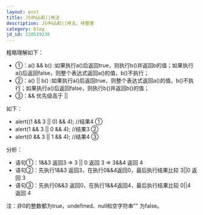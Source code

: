 ```yaml
---
layout: post
title: JS中&&和||用法
description: JS中&&和||用法。待整理
category: blog
jd_id: 220519230
---
```



粗略理解如下：

 - ①：a() && b()
   :如果执行a()后返回true，则执行b()并返回b的值；如果执行a()后返回false，则整个表达式返回a()的值，b()不执行；
 - ②：a() || b()
   :如果执行a()后返回true，则整个表达式返回a()的值，b()不执行；如果执行a()后返回false，则执行b()并返回b()的值；
 - ③：&& 优先级高于 ||

 
如下：　　

 - alert((1 && 3 || 0) && 4); //结果4 ①
 - alert(1 && 3 || 0 && 4);   //结果3 ②
 - alert(0 && 3 || 1 && 4);   //结果4 ③

 
分析：

 - 语句①：1&&3 返回3 => 3 || 0 返回 3 => 3&&4 返回 4
 - 语句②：先执行1&&3 返回3，在执行0&&4返回0，最后执行结果比较 3||0 返回 3
 - 语句③：先执行0&&3 返回0，在执行1&&4返回4，最后执行结果比较 0||4 返回 4

 
注：非0的整数都为true，undefined、null和空字符串”" 为false。
